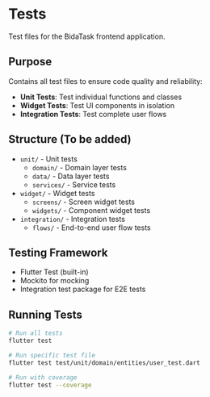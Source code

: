 # Tests

Test files for the BidaTask frontend application.

## Purpose
Contains all test files to ensure code quality and reliability:
- **Unit Tests**: Test individual functions and classes
- **Widget Tests**: Test UI components in isolation
- **Integration Tests**: Test complete user flows

## Structure (To be added)
- `unit/` - Unit tests
  - `domain/` - Domain layer tests
  - `data/` - Data layer tests
  - `services/` - Service tests
- `widget/` - Widget tests
  - `screens/` - Screen widget tests
  - `widgets/` - Component widget tests
- `integration/` - Integration tests
  - `flows/` - End-to-end user flow tests

## Testing Framework
- Flutter Test (built-in)
- Mockito for mocking
- Integration test package for E2E tests

## Running Tests
```bash
# Run all tests
flutter test

# Run specific test file
flutter test test/unit/domain/entities/user_test.dart

# Run with coverage
flutter test --coverage
```
